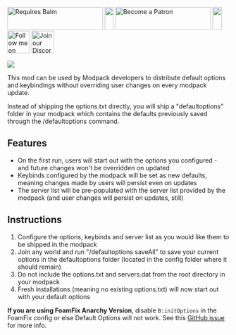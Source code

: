 <p>
    <a style="text-decoration: none;" href="https://modrinth.com/mod/balm"> 
        <img src="https://blay09.net/files/brand/requires_balm.png" alt="Requires Balm" width="217" height="51" /> 
    </a>
    <img src="https://blay09.net/files/brand/spacer.png" alt="" width="20" height="51" />
    <a style="text-decoration: none;" href="https://www.patreon.com/blay09"> 
        <img src="https://blay09.net/files/brand/patreon.png" alt="Become a Patron" width="217" height="51" /> 
    </a> 
    <img src="https://blay09.net/files/brand/spacer.png" alt="" width="21" height="51" /> 
    <a style="text-decoration: none;" href="https://twitter.com/BlayTheNinth">
        <img src="https://blay09.net/files/brand/twitter.png" alt="Follow me on Twitter" width="51" height="51" />
    </a>
    <a style="text-decoration: none;" href="https://discord.gg/scGAfXC">
        <img src="https://blay09.net/files/brand/discord.png" alt="Join our Discord" width="51" height="51" />
    </a>
</p>

![](https://blay09.net/files/brand/defaultoptions.png)

This mod can be used by Modpack developers to distribute default options and keybindings without overriding user changes on every modpack update.

Instead of shipping the options.txt directly, you will ship a "defaultoptions" folder in your modpack which contains the defaults previously saved through the /defaultoptions command.

## Features

- On the first run, users will start out with the options you configured - and future changes won't be overridden on updated
- Keybinds configured by the modpack will be set as new defaults, meaning changes made by users will persist even on updates
- The server list will be pre-populated with the server list provided by the modpack (and user changes will persist on updates, still)

## Instructions

1. Configure the options, keybinds and server list as you would like them to be shipped in the modpack
2. Join any world and run "/defaultoptions saveAll" to save your current options in the defaultoptions folder (located in the config folder where it should remain)
3. Do not include the options.txt and servers.dat from the root directory in your modpack
4. Fresh installations (meaning no existing options.txt) will now start out with your default options

**If you are using FoamFix Anarchy Version**, disable `B:initOptions` in the FoamFix config or else Default Options will not work. See this [GitHub issue](https://github.com/blay09/DefaultOptions/issues/25) for more info.